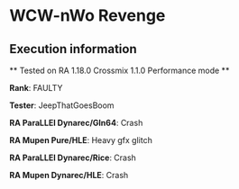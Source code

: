 # WCW-nWo Revenge 

## Execution information

** Tested on RA 1.18.0 Crossmix 1.1.0 Performance mode **

**Rank**: FAULTY

**Tester**: JeepThatGoesBoom


**RA ParaLLEl Dynarec/Gln64**: Crash

**RA Mupen Pure/HLE**: Heavy gfx glitch

**RA ParaLLEl Dynarec/Rice**: Crash

**RA Mupen Dynarec/HLE**: Crash